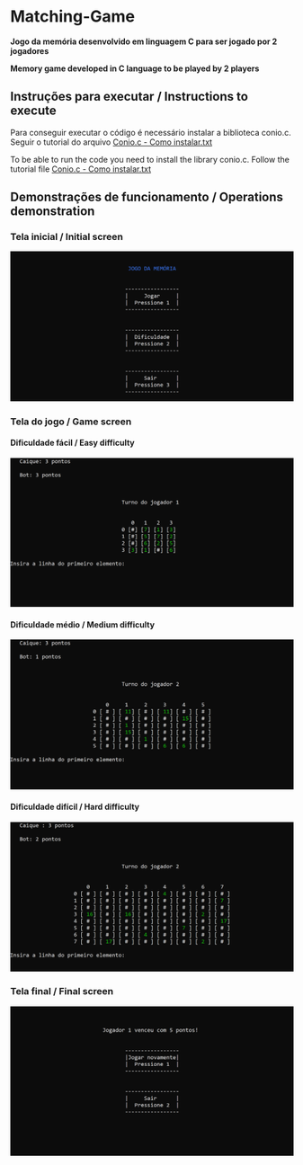 # Matching-Game

**Jogo da memória desenvolvido em linguagem C para ser jogado por 2 jogadores**

**Memory game developed in C language to be played by 2 players**

## Instruções para executar / Instructions to execute
Para conseguir executar o código é necessário instalar a biblioteca conio.c. Seguir o tutorial do arquivo [Conio.c - Como instalar.txt](Conio.c-library/Conio.c_Como_Instalar.txt) 

To be able to run the code you need to install the library conio.c. Follow the tutorial file [Conio.c - Como instalar.txt](Conio.c-library/Conio.c_Como_Instalar.txt)

## Demonstrações de funcionamento / Operations demonstration
### Tela inicial / Initial screen

![Tela inicial](Images/Tela_inicial.png)

### Tela do jogo / Game screen

#### Dificuldade fácil / Easy difficulty
![Tela de jogo fácil](Images/tela_jogo_1.png)

#### Dificuldade médio / Medium difficulty
![Tela de jogo médio](Images/tela_jogo_2.png)

#### Dificuldade difícil / Hard difficulty
![Tela de jogo difícil](Images/tela_jogo_3.png)

### Tela final / Final screen

![Tela final](Images/Tela_final.png)


      


